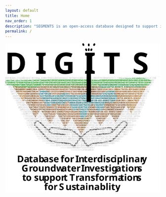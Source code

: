 ```yaml
---
layout: default
title: Home
nav_order: 1
description: "SEGMENTS is an open-access database designed to support interdisciplinary, large-scale groundwater sustainability studies."
permalink: /
---
```


<p align="center">
  <img src="https://raw.githubusercontent.com/XanderHuggins/SEGMENTS/6dc367dd8bc7f9e1eb79b6e48c12ce4eb3401359/digits-logo.svg" 
  width="600"/>
</p>
